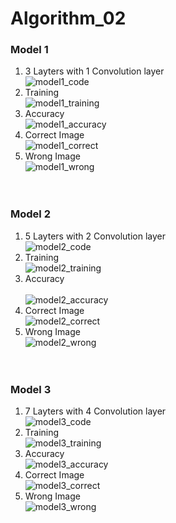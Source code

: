 # Algorithm_02

### Model 1
1. 3 Layters with 1 Convolution layer<br>
![model1_code](https://user-images.githubusercontent.com/39620495/121802926-e92bc100-cc79-11eb-8599-4488d2f71e87.png)<br>
2. Training<br>
![model1_training](https://user-images.githubusercontent.com/39620495/121802923-e8932a80-cc79-11eb-8636-20ceade9817d.png)<br>
3. Accuracy<br>
![model1_accuracy](https://user-images.githubusercontent.com/39620495/121802922-e7fa9400-cc79-11eb-8c37-d1a5c558f10f.png)<br>
4. Correct Image<br>
![model1_correct](https://user-images.githubusercontent.com/39620495/121802920-e7fa9400-cc79-11eb-9fa6-3d211c6f9c50.png)<br>
5. Wrong Image<br>
![model1_wrong](https://user-images.githubusercontent.com/39620495/121802919-e761fd80-cc79-11eb-9d6c-fc12ae08e90c.png)<br>
<br><br>
### Model 2
1. 5 Layters with 2 Convolution layer<br>
![model2_code](https://user-images.githubusercontent.com/39620495/121802925-e92bc100-cc79-11eb-8b6e-b97d8647cbd8.png)<br>
2. Training<br>
![model2_training](https://user-images.githubusercontent.com/39620495/121802918-e761fd80-cc79-11eb-9663-4ccbd95e728a.png)<br>
3. Accuracy<br><br>
![model2_accuracy](https://user-images.githubusercontent.com/39620495/121802917-e6c96700-cc79-11eb-9512-7ca28f15c48d.png)<br>
4. Correct Image<br>
![model2_correct](https://user-images.githubusercontent.com/39620495/121802916-e6c96700-cc79-11eb-9280-09a8005eceb8.png)<br>
5. Wrong Image<br>
![model2_wrong](https://user-images.githubusercontent.com/39620495/121802915-e630d080-cc79-11eb-85ac-cc63bb3a7f88.png)<br>
<br><br>
### Model 3
1. 7 Layters with 4 Convolution layer<br>
![model3_code](https://user-images.githubusercontent.com/39620495/121802924-e8932a80-cc79-11eb-94b8-e6451394c791.png)<br>
2. Training<br>
![model3_training](https://user-images.githubusercontent.com/39620495/121802914-e630d080-cc79-11eb-9787-35d67621c00a.png)<br>
3. Accuracy<br>
![model3_accuracy](https://user-images.githubusercontent.com/39620495/121802913-e5983a00-cc79-11eb-994b-b578882f287f.png)<br>
4. Correct Image<br>
![model3_correct](https://user-images.githubusercontent.com/39620495/121802911-e5983a00-cc79-11eb-8b3d-7ecb1950721f.png)<br>
5. Wrong Image<br>
![model3_wrong](https://user-images.githubusercontent.com/39620495/121802908-e4670d00-cc79-11eb-94c6-beced5b89e87.png)<br>
